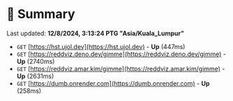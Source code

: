 # 📖 Summary
Last updated: **12/8/2024, 3:13:24 PTG "Asia/Kuala_Lumpur"**

- `GET` [https://hst.ujol.dev](https://hst.ujol.dev) - **Up** (447ms)
- `GET` [https://reddviz.deno.dev/gimme](https://reddviz.deno.dev/gimme) - **Up** (2740ms)
- `GET` [https://reddviz.amar.kim/gimme](https://reddviz.amar.kim/gimme) - **Up** (2631ms)
- `GET` [https://dumb.onrender.com](https://dumb.onrender.com) - **Up** (258ms)
